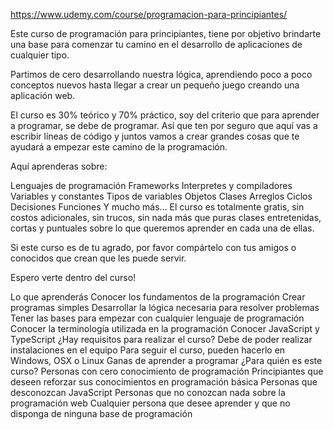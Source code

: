 https://www.udemy.com/course/programacion-para-principiantes/

Este curso de programación para principiantes, tiene por objetivo brindarte una base para comenzar tu camino en el desarrollo de aplicaciones de cualquier tipo.

Partimos de cero desarrollando nuestra lógica, aprendiendo poco a poco conceptos nuevos hasta llegar a crear un pequeño juego creando una aplicación web.

El curso es 30% teórico y 70% práctico, soy del criterio que para aprender a programar, se debe de programar. Así que ten por seguro que aquí vas a escribir líneas de código y juntos vamos a crear grandes cosas que te ayudará a empezar este camino de la programación.

Aquí aprenderas sobre:

Lenguajes de programación
Frameworks
Interpretes y compiladores
Variables y constantes
Tipos de variables
Objetos
Clases
Arreglos
Ciclos
Decisiones 
Funciones
Y mucho más…
El curso es totalmente gratis, sin costos adicionales, sin trucos, sin nada más que puras clases entretenidas, cortas y puntuales sobre lo que queremos aprender en cada una de ellas.

Si este curso es de tu agrado, por favor compártelo con tus amigos o conocidos que crean que les puede servir.

Espero verte dentro del curso!

Lo que aprenderás
Conocer los fundamentos de la programación
Crear programas simples
Desarrollar la lógica necesaria para resolver problemas
Tener las bases para empezar con cualquier lenguaje de programación
Conocer la terminología utilizada en la programación
Conocer JavaScript y TypeScript
¿Hay requisitos para realizar el curso?
Debe de poder realizar instalaciones en el equipo
Para seguir el curso, pueden hacerlo en Windows, OSX o Linux
Ganas de aprender a programar
¿Para quién es este curso?
Personas con cero conocimiento de programación
Principiantes que deseen reforzar sus conocimientos en programación básica
Personas que desconozcan JavaScript
Personas que no conozcan nada sobre la programación web
Cualquier persona que desee aprender y que no disponga de ninguna base de programación

